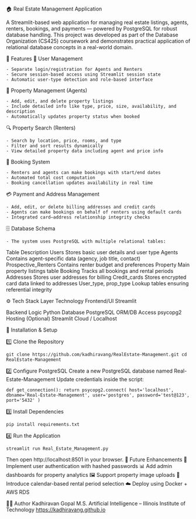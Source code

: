🏠 Real Estate Management Application

A Streamlit-based web application for managing real estate listings, agents, renters, bookings, and payments — powered by PostgreSQL for robust database handling.
This project was developed as part of the Database Organization (CS425) coursework and demonstrates practical application of relational database concepts in a real-world domain.

🚀 Features
👥 User Management

    - Separate login/registration for Agents and Renters
    - Secure session-based access using Streamlit session state
    - Automatic user-type detection and role-based interface

🏡 Property Management (Agents)

    - Add, edit, and delete property listings
    - Include detailed info like type, price, size, availability, and description
    - Automatically updates property status when booked

🔍 Property Search (Renters)

    - Search by location, price, rooms, and type
    - Filter and sort results dynamically
    - View detailed property data including agent and price info

🧾 Booking System

    - Renters and agents can make bookings with start/end dates
    - Automated total cost computation
    - Booking cancellation updates availability in real time

💳 Payment and Address Management

    - Add, edit, or delete billing addresses and credit cards
    - Agents can make bookings on behalf of renters using default cards
    - Integrated card–address relationship integrity checks

🗄️ Database Schema

    - The system uses PostgreSQL with multiple relational tables:

Table	Description
Users	Stores basic user details and user type
Agents	Contains agent-specific data (agency, job title, contact)
Prospective_Renters	Contains renter budget and preferences
Property	Main property listings table
Booking	Tracks all bookings and rental periods
Addresses	Stores user addresses for billing
Credit_cards	Stores encrypted card data linked to addresses
User_type, prop_type	Lookup tables ensuring referential integrity

⚙️ Tech Stack
Layer	Technology
Frontend/UI	Streamlit

Backend Logic	Python
Database	PostgreSQL
ORM/DB Access	psycopg2
Hosting (Optional)	Streamlit Cloud / Localhost

🧰 Installation & Setup

1️⃣ Clone the Repository

`git clone https://github.com/kadhiravang/RealEstate-Management.git
cd RealEstate-Management`

2️⃣ Configure PostgreSQL
Create a new PostgreSQL database named Real-Estate-Management
Update credentials inside the script:

`def get_connection():
    return psycopg2.connect(
        host='localhost',
        dbname='Real-Estate-Management',
        user='postgres',
        password='test@123',
        port='5432'
    )`

3️⃣ Install Dependencies

`pip install requirements.txt`

4️⃣ Run the Application

`streamlit run Real_Estate_Management.py`


Then open http://localhost:8501
 in your browser.
🧩 Future Enhancements
🔐 Implement user authentication with hashed passwords
📊 Add admin dashboards for property analytics
🖼️ Support property image uploads
📅 Introduce calendar-based rental period selection
☁️ Deploy using Docker + AWS RDS

🧑‍💻 Author
Kadhiravan Gopal
M.S. Artificial Intelligence – Illinois Institute of Technology
https://kadhiravang.github.io
